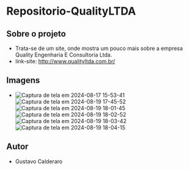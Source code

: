 # Repositorio-QualityLTDA

## Sobre o projeto
- Trata-se de um site, onde mostra um pouco mais sobre a empresa Quality Engenharia E Consultoria Ltda.
- link-site: http://www.qualityltda.com.br/

## Imagens
- ![Captura de tela em 2024-08-17 15-53-41](https://github.com/user-attachments/assets/f9add2f7-b892-467f-bee5-d687e879b692)
![Captura de tela em 2024-08-19 17-45-52](https://github.com/user-attachments/assets/7de415b5-9ec7-4ad3-be7c-bb2e4fd2e235)
![Captura de tela em 2024-08-19 18-01-45](https://github.com/user-attachments/assets/5182cbce-a7d5-4e20-b724-8f6d5aa650ab)
![Captura de tela em 2024-08-19 18-02-52](https://github.com/user-attachments/assets/9d2d688f-4587-4889-a6a0-569958c0c0bd)
![Captura de tela em 2024-08-19 18-03-42](https://github.com/user-attachments/assets/d23b61e9-d4e6-4394-a8bc-34efbc5d8254)
![Captura de tela em 2024-08-19 18-04-15](https://github.com/user-attachments/assets/35c3a87c-2463-49f0-84ab-e4e207ab0356)

## Autor
- Gustavo Calderaro
